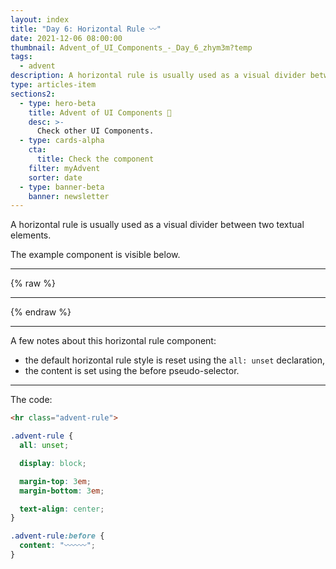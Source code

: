 ```yaml
---
layout: index
title: "Day 6: Horizontal Rule 〰️"
date: 2021-12-06 08:00:00
thumbnail: Advent_of_UI_Components_-_Day_6_zhym3m?temp
tags:
  - advent
description: A horizontal rule is usually used as a visual divider between two textual elements.
type: articles-item
sections2:
  - type: hero-beta
    title: Advent of UI Components 🎄
    desc: >-
      Check other UI Components.
  - type: cards-alpha
    cta:
      title: Check the component
    filter: myAdvent
    sorter: date
  - type: banner-beta
    banner: newsletter
---
```


A horizontal rule is usually used as a visual divider between two textual elements.

The example component is visible below.

---

{% raw %}
<hr class="advent-rule">
<style>
.copy .advent-rule {
  all: unset;
  display: block;
  margin-top: 3em;
  margin-bottom: 3em;
  text-align: center;
}
.copy .advent-rule:before {
  all: unset;
  content: "〰️〰️〰️";
}
</style>
{% endraw %}

---

A few notes about this horizontal rule component:

- the default horizontal rule style is reset using the `all: unset` declaration,
- the content is set using the before pseudo-selector.

---

The code:

```html
<hr class="advent-rule">
```

```css
.advent-rule {
  all: unset;

  display: block;

  margin-top: 3em;
  margin-bottom: 3em;

  text-align: center;
}

.advent-rule:before {
  content: "〰️〰️〰️";
}
```
